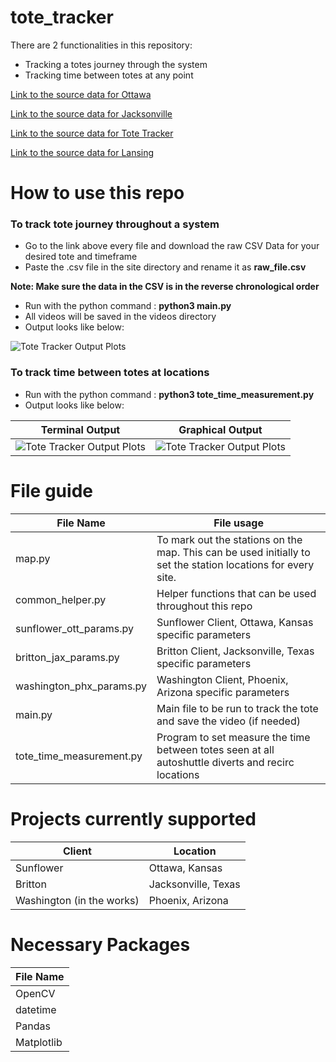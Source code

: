 # tote_tracker

There are 2 functionalities in this repository:

- Tracking a totes journey through the system
- Tracking time between totes at any point

[Link to the source data for Ottawa](https://sunflower.kb.us-central1.gcp.cloud.es.io:9243/app/discover#/?_g=(filters:!(),refreshInterval:(pause:!t,value:0),time:(from:now-7d%2Fd,to:now))&_a=(columns:!(message,system_name),filters:!(),index:ce572630-0f58-11ed-bd81-e7f3585b181b,interval:auto,query:(language:kuery,query:'%22Divert%20decision%22%20%20and%20%22770000601205%22'),sort:!(!('@timestamp',desc))))

[Link to the source data for Jacksonville](https://sunflower.kb.us-central1.gcp.cloud.es.io:9243/app/discover#/?_g=(filters:!(),refreshInterval:(pause:!t,value:0),time:(from:now-7d%2Fd,to:now))&_a=(columns:!(message,system_name),filters:!(),index:ce572630-0f58-11ed-bd81-e7f3585b181b,interval:auto,query:(language:kuery,query:'%22Divert%20decision%22%20%20and%20%22770000601205%22'),sort:!(!('@timestamp',desc))))

[Link to the source data for Tote Tracker](https://sunflower.kb.us-central1.gcp.cloud.es.io:9243/app/discover#/?_g=(filters:!(),refreshInterval:(pause:!t,value:0),time:(from:now-1h,to:now))&_a=(columns:!(message,tote_id,location_id),filters:!(),index:ce572630-0f58-11ed-bd81-e7f3585b181b,interval:auto,query:(language:kuery,query:'%22arrived%22%20'),sort:!(!('@timestamp',desc))))

[Link to the source data for Lansing](https://huron-wkizhi51d83xb3j0y5yuuqtb7q5tpbus.kb.us-central1.gcp.cloud.es.io:9243/s/huron/app/discover#/?_g=(filters:!(),query:(language:kuery,query:''),refreshInterval:(pause:!t,value:0),time:(from:now-1h,to:now))&_a=(columns:!(message,system_name),filters:!(),index:'4c017890-ee19-11eb-aab0-1792ddeef6fc',interval:auto,query:(language:kuery,query:'%22Divert%20decision%22%20and%20%22D0106690%22'),sort:!(!('@timestamp',desc))))

# How to use this repo

### To track tote journey throughout a system

- Go to the link above every file and download the raw CSV Data for your desired tote and timeframe
- Paste the .csv file in the site directory and rename it as **raw_file.csv**

**Note: Make sure the data in the CSV is in the reverse chronological order**

- Run with the python command : **python3 main.py**
- All videos will be saved in the videos directory
- Output looks like below:

 ![Tote Tracker Output Plots](Images/tote_tracking_video_screenshot.png) 
 
### To track time between totes at locations

- Run with the python command : **python3 tote_time_measurement.py**
- Output looks like below:

| Terminal Output  | Graphical Output |
| ------------- | ------------- |
| ![Tote Tracker Output Plots](Images/tote_tracker_plots.png)  | ![Tote Tracker Output Plots](Images/tote_tracker_text.png) |


# File guide

| File Name  | File usage |
| ------------- | ------------- |
| map.py  | To mark out the stations on the map. This can be used initially to set the station locations for every site.  |
| common_helper.py  | Helper functions that can be used throughout this repo  |
| sunflower_ott_params.py  | Sunflower Client, Ottawa, Kansas specific parameters  |
| britton_jax_params.py  | Britton Client, Jacksonville, Texas specific parameters  |
| washington_phx_params.py  | Washington Client, Phoenix, Arizona specific parameters  |
| main.py  | Main file to be run to track the tote and save the video (if needed)  |
| tote_time_measurement.py  | Program to set measure the time between totes seen at all autoshuttle diverts and recirc locations  |

# Projects currently supported

| Client   | Location | 
| ------------- | ------------- | 
| Sunflower | Ottawa, Kansas |
| Britton | Jacksonville, Texas |
| Washington (in the works) | Phoenix, Arizona |

# Necessary Packages


| File Name  | 
| ------------- | 
| OpenCV |
| datetime |
| Pandas |
| Matplotlib |
